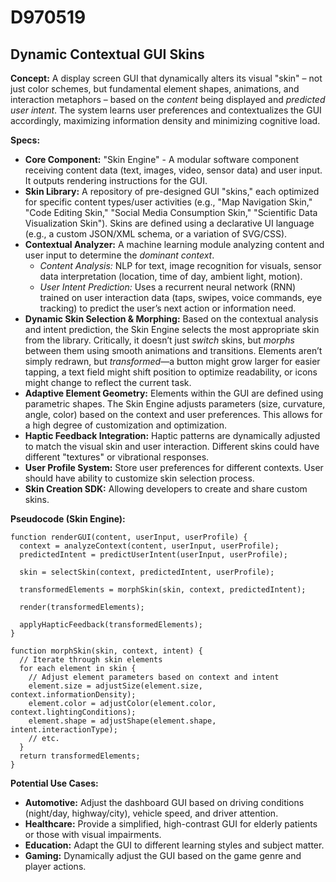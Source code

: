 # D970519

## Dynamic Contextual GUI Skins

**Concept:** A display screen GUI that dynamically alters its visual "skin" – not just color schemes, but fundamental element shapes, animations, and interaction metaphors – based on the *content* being displayed and *predicted user intent*. The system learns user preferences and contextualizes the GUI accordingly, maximizing information density and minimizing cognitive load.

**Specs:**

*   **Core Component:** "Skin Engine" - A modular software component receiving content data (text, images, video, sensor data) and user input. It outputs rendering instructions for the GUI.
*   **Skin Library:** A repository of pre-designed GUI "skins," each optimized for specific content types/user activities (e.g., "Map Navigation Skin," "Code Editing Skin," "Social Media Consumption Skin," "Scientific Data Visualization Skin"). Skins are defined using a declarative UI language (e.g., a custom JSON/XML schema, or a variation of SVG/CSS).
*   **Contextual Analyzer:** A machine learning module analyzing content and user input to determine the *dominant context*.
    *   *Content Analysis:* NLP for text, image recognition for visuals, sensor data interpretation (location, time of day, ambient light, motion).
    *   *User Intent Prediction:* Uses a recurrent neural network (RNN) trained on user interaction data (taps, swipes, voice commands, eye tracking) to predict the user’s next action or information need.
*   **Dynamic Skin Selection & Morphing:** Based on the contextual analysis and intent prediction, the Skin Engine selects the most appropriate skin from the library.  Critically, it doesn’t just *switch* skins, but *morphs* between them using smooth animations and transitions.  Elements aren’t simply redrawn, but *transformed*—a button might grow larger for easier tapping, a text field might shift position to optimize readability, or icons might change to reflect the current task.
*   **Adaptive Element Geometry:** Elements within the GUI are defined using parametric shapes.  The Skin Engine adjusts parameters (size, curvature, angle, color) based on the context and user preferences. This allows for a high degree of customization and optimization.
*   **Haptic Feedback Integration:** Haptic patterns are dynamically adjusted to match the visual skin and user interaction.  Different skins could have different "textures" or vibrational responses.
*   **User Profile System:** Store user preferences for different contexts. User should have ability to customize skin selection process.
*   **Skin Creation SDK:** Allowing developers to create and share custom skins.

**Pseudocode (Skin Engine):**

```
function renderGUI(content, userInput, userProfile) {
  context = analyzeContext(content, userInput, userProfile);
  predictedIntent = predictUserIntent(userInput, userProfile);

  skin = selectSkin(context, predictedIntent, userProfile);

  transformedElements = morphSkin(skin, context, predictedIntent);

  render(transformedElements);

  applyHapticFeedback(transformedElements);
}

function morphSkin(skin, context, intent) {
  // Iterate through skin elements
  for each element in skin {
    // Adjust element parameters based on context and intent
    element.size = adjustSize(element.size, context.informationDensity);
    element.color = adjustColor(element.color, context.lightingConditions);
    element.shape = adjustShape(element.shape, intent.interactionType);
    // etc.
  }
  return transformedElements;
}
```

**Potential Use Cases:**

*   **Automotive:** Adjust the dashboard GUI based on driving conditions (night/day, highway/city), vehicle speed, and driver attention.
*   **Healthcare:** Provide a simplified, high-contrast GUI for elderly patients or those with visual impairments.
*   **Education:** Adapt the GUI to different learning styles and subject matter.
*   **Gaming:** Dynamically adjust the GUI based on the game genre and player actions.